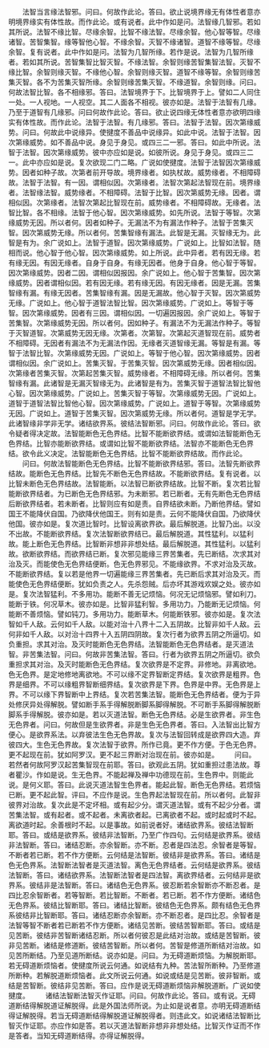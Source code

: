 <!-- { "loadSidebar": true } -->
　　法智当言缘法智邪。问曰。何故作此论。答曰。欲止说境界缘无有体性者意亦明境界缘实有体性故。而作此论。或有说者。此中作如是问。法智缘几智邪。若如其所说。法智不缘比智。尽缘余智。比智不缘法智。尽缘余智。他心智等智。尽缘诸智。苦智集智。缘等智他心智。不缘余智。灭智不缘诸智。道智不缘等智。尽缘余智。复有说者。此中作如是问。法智为几智所缘。若作是说。法智为几智所缘者。若如其所说。苦智集智比智灭智。不缘法智。余智则缘苦智集智法智。灭智不缘比智。余智则缘灭智。不缘他心智。余智则缘灭智。道智不缘等智。余智则缘苦集灭智。各不为苦集灭智所缘。余智则缘苦集灭智。不缘道智。余智则缘。问曰。何故法智比智。各不相缘邪。答曰。法智境界于下。比智境界于上。譬如二人同住一处。一人视地。一人视空。其二人面各不相视。彼亦如是。法智于法智有几缘。乃至于道智有几缘邪。问曰何故作此论。答曰。欲止说四缘无体性者意亦欲明四缘实有体性故。而作此论。法智于法智。有几缘邪。答曰。法智于法智。因次第缘威势。问曰。何故此中说缘异。使揵度不善品中说缘异。如此中说。法智于法智。因次第缘威势。如不善品中说。身见于身见。或四三二一邪。答曰。如此中所说。法智于法智。因次第缘威势。彼中亦应如是说。如彼所说。身见于身见。或四三二一。此中亦应如是说。复次欲现二门二略。广说如使揵度。法智于法智因次第缘威势。因者如种子故。次第者前开导故。境界缘者。如执杖故。威势缘者。不相障碍故。法智于法智。有一因。谓相似因。次第缘者。法智次第起法智现在前。境界缘者。法智缘法智。威势缘者。不相障碍。法智于比智。因次第威势无缘。因者。谓相似因。次第缘者。法智次第起比智现在前。威势缘者。不相障碍故。无缘者。法智比智。各不相缘。法智于他心智。因次第缘威势。如先所说。法智于等智。次第缘威势无因。所以者何。因者如种子。无漏法不为有漏法作种子。法智于苦集灭智。因次第威势无缘。所以者何。苦集智缘有漏法。此智是无漏。灭智缘无为。此智是有为。余广说如上。法智于道智。因次第缘威势。广说如上。比智如法智。随相而说。他心智于他心智。因次第缘威势。如上所说。此中异者。若有因无缘。若有缘无因。有因无缘者。自身于自身。有缘无因者。他身于自身。他心智于等智。因次第缘威势。因者二因。谓相似因报因。余广说如上。他心智于苦集智。因次第缘威势。因者谓相似因。若有因无缘。若有缘无因。有因无缘者。因是无漏。苦集智缘有漏。有缘无因者。苦集智缘有漏。因是无漏故。他心智于灭智。因次第威势无缘。广说如上。他心智于道智法智比智。因次第缘威势。广说如上。等智于等智。因次第缘威势。因者有三因。谓相似因。一切遍因报因。余广说如上。等智于苦集智。次第缘威势无因。所以者何。因如种子。有漏法不为无漏法作种子。等智于灭智道智。次第威势无因无缘。次第者。次第智。次第起灭道智现在前。威势者不相障碍。无因者有漏法不为无漏法作因。无缘者灭道智缘无漏。等智是有漏。等智于法智比智。次第缘威势无因。广说如上。等智于他心智。因次第缘威势。因者谓相似因。余广说如上。苦集灭智。于苦集灭智。因次第威势无缘。因者相似因。次第缘者苦集灭智。次第起苦集灭智。威势缘者。不相障碍无缘。所以者何。苦集智缘有漏。此诸智是无漏灭智缘无为。此诸智是有为。苦集灭智于道智法智比智他心智。因次第缘威势。广说如上。苦集灭智于等智。次第缘威势无因。广说如上。道智于道智法智比智他心智。因次第缘威势。广说如上。道智于等智。次第缘威势无因。广说如上。道智于苦集灭智。因次第威势无缘。所以者何。道智是学无学。此诸智缘非学非无学。诸结欲界系。彼结法智断邪。问曰。何故作此论。答曰。欲令疑者得决定故。法智能断色无色界结。比智不能断欲界结。或谓如法智能断色无色界结。比智亦能断欲界结。或谓如比智不能断欲界结。法智亦不能断色无色界结。欲令此义决定。法智能断色无色界结。比智不能断欲界结故。而作此论。
　　问曰。何故法智能断色无色界结。比智不能断欲界结邪。答曰。法智先断欲界结故。能断色无色界结。比智先不断色无色界结故。不能断欲界结。复有说者。以比智未断色无色界结故。法智能断。以法智已断欲界结故。比智不断。复次若比智能断欲界结者。为已断色无色界结邪。为未断邪。若已断者。无有先断色无色界结后断欲界结者。若未断者。比智则应有如是责。自界结欲未断。乃断他界结。譬如国王不能降伏自国。乃欲降伏他国王。则有如是责。云何不能降伏自国。乃欲降伏他国。彼亦如是。复次道比智时。比智设离欲界欲。最后解脱道。比智乃出。以没不出故。不能断欲界结。复次法智断欲界结已。最后解脱道。其性猛利。以猛利故。能上断色无色界结。比智断非想非非想处结。最后解脱道。其性猛利。以猛利故。欲断欲界结。而欲界结已断。复次邪见能缘三界苦集者。先已断结。次求其对治及灭。而能使色无色界结便断。色无色界邪见。不能缘欲界。不求对治及灭故。不能断欲界结。复以若是他界一切遍能缘三界苦集者。先已断后求其对治及灭。而能使色无色界结便断。犹如负责之人。先杀怨贼。后亦坏其游戏欢娱之处。彼亦如是。复次法智猛利。不多用功。能断不善无记烦恼。何况无记烦恼邪。譬如利刀。能断于铁。何况草木。彼亦如是。比智非猛利智。多用功力。乃能断无记烦恼。何能断不善烦恼。譬如钝刀。多用功力。能断草木。何能断铁邪。彼亦如是。复次法智如千人敌。云何如千人敌。以能对治十八界十二入五阴故。比智非如千人敌。云何非如千人敌。以对治十四界十入五阴四阴故。复次行者为欲界五阴之所逼切。如负重担。求其对治。及灭时能断色无色界结。法智能断色无色界结者。是灭道法智。非苦集法智。问曰。何故非苦集法智。答曰。行者为欲界五阴之所逼切。欲负重担求其对治。及灭时能断色无色界结。复次欲界是不定界。非修地。非离欲地。色无色界。是定地修地离欲地。不可以缘不定界智断定界结。复次欲界是粗界。色界是细界。不可以缘粗界智断细界结。复次欲界是下界。色界是中界。无色界是上界。不可以缘下界智断中上界结。复次若苦集法智。能断色无色界结者。便为于异处修厌异处得解脱。譬如断手系手得解脱断脚系脚得解脱。不可断手系脚得解脱断脚系手得解脱。彼亦如是。若以灭道法智。断色无色界结。必是生欲界者。非生色无色界者。问曰。何故但是生欲界者。非是生色无色界者。答曰。入法智出比智方便心。是欲界系法。以弃彼法生色无色界故。复次与法智回转成是欲界四大造。弃彼四大。生色无色界故。复次法智于欲界。所作已竟。更不作方便。于色无色界。更不起现在前。犹如阿罗汉。更不起三界断对治现在前。彼亦如是。
　　问曰。若然者何故阿罗汉起苦集智现在前耶。答曰。欲观此五阴。犹如重担过患法故。尊者瞿沙。作如是说。生无色界。不能起禅及禅中功德现在前。生色界中。则能此说。是何义耶。答曰。此说灭道法智生色界者。能起此智。断色无色界结。若烦恼已断。更不起此智。评曰。不应作是说。生色界起法智现在前。所以者何。此智非彼界对治故。复次此是不定坏相。或有起少分。谓灭道法智。或有不起少分者。谓苦集法智。或有起者。或不起者。未离欲者起。已离欲者不起。或时起或时不起。离欲道时起。余善根时不起。以是事故。如前说者好。诸结欲界系。彼结法智断耶。答曰。或结是欲界系。彼结非法智断。乃至广作四句。云何结是欲界系。彼结非法智断。答曰。诸结忍断。亦余智断。亦不断。忍者是四法忍。余智者是等智。不断者若已断。若不作方便断。云何结是法智断。彼结非是欲界系。答曰。诸结是色无色界系。法智断法智者是灭道法智。离色无色界结者。云何结是欲界系。彼结法智断。答曰。诸结欲界系。法智断法智者是四法智。离欲界结者。云何结非是欲界系。彼结非是法智断。答曰。诸结色无色界系。彼忍断若余智断亦不断忍者。是四比忍余智断者。若等智断。若比智断。不断者。若已断。若不作方便断。诸结色无色界系。彼结比智断耶。答曰。诸结比智断。彼结色无色界系。颇有结色无色界系彼结非比智断耶。答曰。诸结忍断亦余智断。亦不断忍者。是四比忍。余智者是法智等智不断者若已断若不作方便断。诸结见苦断。彼结苦智断耶。答曰。或结是见苦断。彼结非苦智断诸结忍断。所以者何彼忍是此结对治故。或结是苦智断。彼非见苦断。诸结是修道断。彼结苦智断。所以者何。苦智是修道所断结对治故。如见苦所断结。乃至见道所断结。说亦如是。问曰。为无碍道断烦恼。为解脱断耶。若无碍道断烦恼者。使揵度所说云何通。如说结有九种。苦法智所断种。乃至修道所断种。若解脱道断烦恼者。此文所说云何通。如说或结是见苦断。彼非智断。或结是苦智断。彼结非见苦断。答曰。应作是说无碍道断烦恼非解脱道断。广说如使揵度。
　　诸结法智断法智灭作证耶。问曰。何故作此论。答曰。或有说。无碍道断结得解脱道证解脱得。此是外国法师所说。为止如是说者意。亦明无碍道断结得证解脱得。若当无碍道断结得解脱道证解脱得者。则违此文。如说诸结法智断比智灭作证耶。亦应作如是答。若以灭道法智断非想非非想处结。比智灭作证而不作是答者。当知无碍道断结得。亦得证解脱得。
